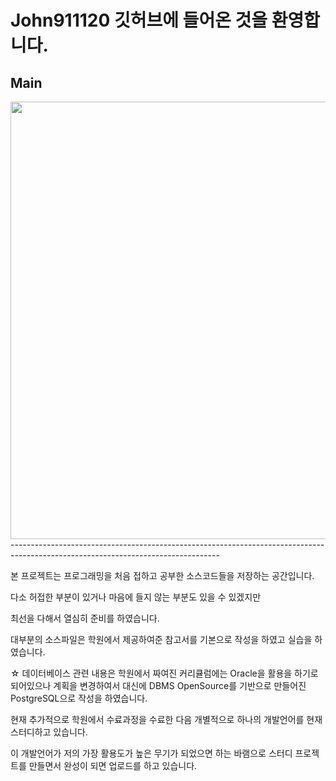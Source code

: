# John911120 깃허브에 들어온 것을 환영합니다.

Main
-----
<div>
  <img width="700" src = "https://user-images.githubusercontent.com/53751665/71330656-8a4c2680-2571-11ea-8264-2b8b0a38e4eb.jpg">
</div>
----------------------------------------------------------------------------------------------------------------------------------

본 프로젝트는 프로그래밍을 처음 접하고 공부한 소스코드들을 저장하는 공간입니다.

다소 허접한 부분이 있거나 마음에 들지 않는 부분도 있을 수 있겠지만

최선을 다해서 열심히 준비를 하였습니다.

대부분의 소스파일은 학원에서 제공하여준 참고서를 기본으로 작성을 하였고 실습을 하였습니다.

☆ 데이터베이스 관련 내용은 학원에서 짜여진 커리큘럼에는 Oracle을 활용을 하기로 되어있으나
  계획을 변경하여서 대신에 DBMS OpenSource를 기반으로 만들어진 PostgreSQL으로 작성을 하였습니다.
  
현재 추가적으로 학원에서 수료과정을 수료한 다음 개별적으로 하나의 개발언어를 현재 스터디하고 있습니다.

이 개발언어가 저의 가장 활용도가 높은 무기가 되었으면 하는 바램으로 스터디 프로젝트를 만들면서 완성이 되면
업로드를 하고 있습니다.
